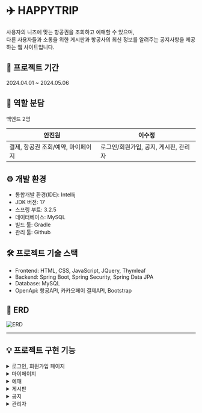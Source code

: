 # ✈️ HAPPYTRIP
사용자의 니즈에 맞는 항공권을 조회하고 예매할 수 있으며, </br>다른 사용자들과 소통을 위한 게시판과 항공사의 최신 정보를 알려주는 공지사항을 제공하는 웹 사이트입니다.


## 📆 프로젝트 기간
2024.04.01 ~ 2024.05.06

## 👥 역할 분담
백엔드 2명

| 안진원                  | 이수정                    |
|----------------------|------------------------|
| 결제, 항공권 조회/예약, 마이페이지 | 로그인/회원가입, 공지, 게시판, 관리자 |

## ⚙️ 개발 환경
- 통합개발 환경(IDE): Intellij
- JDK 버전: 17
- 스프링 부트: 3.2.5
- 데이터베이스: MySQL
- 빌드 툴: Gradle
- 관리 툴: Github

## 🛠️ 프로젝트 기술 스택
- Frontend: HTML, CSS, JavaScript, JQuery, Thymleaf
- Backend: Spring Boot, Spring Security, Spring Data JPA
- Database: MySQL
- OpenApi: 항공API, 카카오페이 결제API, Bootstrap

## 📁 ERD
![ERD](https://github.com/sujeong17312/HAPPYTRIP/assets/169051636/defa664d-8350-4524-bad1-57bbb8298ebb)

---

## 💡 프로젝트 구현 기능

<details>
<summary>로그인, 회원가입 페이지</summary>

|로그인|
|---|
|<img width="1120" alt="로그인" src="https://github.com/sujeong17312/HAPPYTRIP/assets/169051636/a2d7bb4a-0702-4c5d-9e1f-165a3fd37f76">|

|회원가입|
|---|
|![회원가입](https://github.com/sujeong17312/HAPPYTRIP/assets/169051636/11bee48a-2cd0-4e86-9d6a-8334ab5615f7)|

</details>

<details>
<summary>마이페이지</summary>

|회원정보 수정|
|---|
|![회원정보 수정](https://github.com/sujeong17312/HAPPYTRIP/assets/169051636/07d61358-d0f7-4dfe-aa31-10fbf67d49e4)|

|회원탈퇴|
|---|
|<img width="1120" alt="회원탈퇴" src="https://github.com/sujeong17312/HAPPYTRIP/assets/169051636/963657fc-35b0-4f6f-a270-d556a922b6a8">|

|예약 내역|
|---|
|<img width="1120" alt="예약내역" src="https://github.com/sujeong17312/HAPPYTRIP/assets/169051636/e11efbbd-2746-4fe1-8f62-55f08700cf67">|

</details>

<details>
<summary>예매</summary>

|항공권 조회|
|---|
|<img width="1120" alt="항공권 조회" src="https://github.com/sujeong17312/HAPPYTRIP/assets/169051636/196a3da0-dea6-4039-9658-d13ce644ef66">|

|항공권 선택|
|---|
|<img width="1120" alt="항공권 선택" src="https://github.com/sujeong17312/HAPPYTRIP/assets/169051636/5f63965e-bc1e-46e3-8463-1535e53b809e">|


|항공권 결제|
|---|
|<img width="1120" alt="항공권 결제" src="https://github.com/sujeong17312/HAPPYTRIP/assets/169051636/0fbbd244-6afb-4960-a4bf-9815f19f1e8c">|

</details>

<details>
<summary>게시판</summary>

|글 CRUD, 페이징, 검색|
|---|
|<img width="1120" alt="사용자 게시판" src="https://github.com/sujeong17312/HAPPYTRIP/assets/169051636/7637b0f0-ff37-43fc-b568-ff528914b0ef">|

|댓글 CRUD|
|---|
|<img width="1120" alt="댓글" src="https://github.com/sujeong17312/HAPPYTRIP/assets/169051636/40815f92-2fb7-480e-8498-33e408b7433d">|

</details>

<details>
<summary>공지</summary>

|공지 조회, 페이징, 검색|
|---|
|<img width="1120" alt="공지" src="https://github.com/sujeong17312/HAPPYTRIP/assets/169051636/8f8f3c59-0724-48fd-b856-a183b0a36a7f">|

</details>

<details>
<summary>관리자</summary>

|회원 관리|
|-----|
|<img width="1120" alt="회원 관리" src="https://github.com/sujeong17312/HAPPYTRIP/assets/169051636/ee47ba0e-4e91-4901-b594-ca7adc499c04">|

|예약 관리|
|---|
|<img width="1120" alt="예약 관리" src="https://github.com/sujeong17312/HAPPYTRIP/assets/169051636/3a78c53a-b9af-47ff-9280-b12dc4268bd0">|

|게시판 관리|
|---|
|<img width="1120" alt="게시판 관리" src="https://github.com/sujeong17312/HAPPYTRIP/assets/169051636/63ef9c91-f006-44d5-97e9-007db87ef829">|

|공지 관리|
|---|
|<img width="1120" alt="공지 관리" src="https://github.com/sujeong17312/HAPPYTRIP/assets/169051636/73f65712-3913-44fd-936c-58d2d7d6261e">|

</details>
